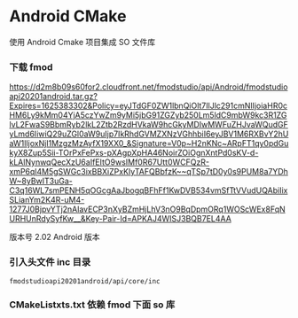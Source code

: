 # Android CMake

使用 Android Cmake 项目集成 SO 文件库
### 下载 fmod
https://d2m8b09s60for2.cloudfront.net/fmodstudio/api/Android/fmodstudioapi20201android.tar.gz?Expires=1625383302&Policy=eyJTdGF0ZW1lbnQiOlt7IlJlc291cmNlIjoiaHR0cHM6Ly9kMm04YjA5czYwZm9yMi5jbG91ZGZyb250Lm5ldC9mbW9kc3R1ZGlvL2FwaS9BbmRyb2lkL2Ztb2RzdHVkaW9hcGkyMDIwMWFuZHJvaWQudGFyLmd6IiwiQ29uZGl0aW9uIjp7IkRhdGVMZXNzVGhhbiI6eyJBV1M6RXBvY2hUaW1lIjoxNjI1MzgzMzAyfX19XX0_&Signature=V0p~H2nKNc~ARpFT1qy0pdGukyX8Zup5Sii-TOrPxFePxs-pXAgpXpHA46NoirZOiOgnXntPd0sKV-d-kLAlNynwqQecXzU6aIfEItO9wsIMf0R67Utt0WCFQzR-xmP6ql4M5gSWGc3ixBBXiZPxKIyTAFQBbfzK~~qTSp7tD0y0s9PUM8a7YDhW~8yBwIT3uGa-C3q16WL7smPENH5qOGcgAaJbogqBFhFf1KwDVB534vmSfTtVVudUQAbiIixSLianYm2K4R-uM4-1277J0BjpvYTj2nAlavECP3nXyBZmHjLhV3nO9BqDpmORq1WOScWEx8FqNURHUnRdySyfKw__&Key-Pair-Id=APKAJ4WISJ3BQB7EL4AA

版本号 2.02 Android 版本


### 引入头文件 inc 目录
`fmodstudioapi20201android/api/core/inc`


### CMakeListxts.txt 依赖 fmod 下面 so 库


